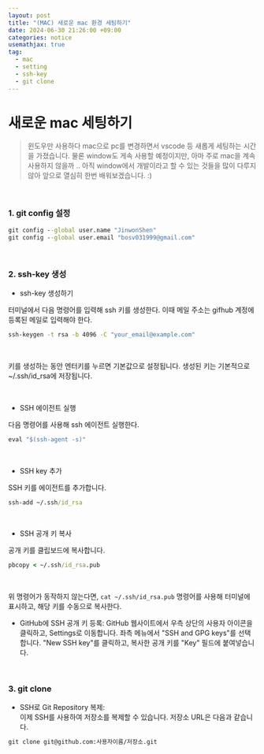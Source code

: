 ```yaml
---
layout: post
title: "(MAC) 새로운 mac 환경 세팅하기"
date: 2024-06-30 21:26:00 +09:00
categories: notice
usemathjax: true
tag:
  - mac
  - setting
  - ssh-key
  - git clone
---
```


# 새로운 mac 세팅하기

> 윈도우만 사용하다 mac으로 pc를 변경하면서 vscode 등 새롭게 세팅하는 시간을 가졌습니다. 물론 window도 게속 사용할 예정이지만, 아마 주로 mac을 계속 사용하지 않을까 .. 아직 window에서 개발이라고 할 수 있는 것들을 많이 다루지 않아 앞으로 열심히 한번 배워보겠습니다. :)

<br>

### 1. git config 설정

```cmd
git config --global user.name "JinwonShen"
git config --global user.email "bosv031999@gmail.com"
```

<br>

### 2. ssh-key 생성

- ssh-key 생성하기

터미널에서 다음 명령어를 입력해 ssh 키를 생성한다. 이때 메일 주소는 gifhub 계정에 등록된 메일로 입력해야 한다.

```cmd
ssh-keygen -t rsa -b 4096 -C "your_email@example.com"
```

<br>

키를 생성하는 동안 엔터키를 누르면 기본값으로 설정됩니다. 생성된 키는 기본적으로 ~/.ssh/id_rsa에 저장됩니다.

<br>

- SSH 에이전트 실행

다음 명령어를 사용해 ssh 에이전트 실행한다.

```cmd
eval "$(ssh-agent -s)"
```

<br>

- SSH key 추가

SSH 키를 에이전트를 추가합니다.

```cmd
ssh-add ~/.ssh/id_rsa
```

<br>

- SSH 공개 키 복사

공개 키를 클립보드에 복사합니다.

```cmd
pbcopy < ~/.ssh/id_rsa.pub
```

<br>

위 명령어가 동작하지 않는다면, `cat ~/.ssh/id_rsa.pub` 명령어를 사용해 터미널에 표시하고, 해당 키를 수동으로 복사한다.

- GitHub에 SSH 공개 키 등록:
  GitHub 웹사이트에서 우측 상단의 사용자 아이콘을 클릭하고, Settings로 이동합니다.
  좌측 메뉴에서 "SSH and GPG keys"를 선택합니다.
  "New SSH key"를 클릭하고, 복사한 공개 키를 "Key" 필드에 붙여넣습니다.

<br>

### 3. git clone

- SSH로 Git Repository 복제: <br>
  이제 SSH를 사용하여 저장소를 복제할 수 있습니다. 저장소 URL은 다음과 같습니다.

```cmd
git clone git@github.com:사용자이름/저장소.git
```

<br>
